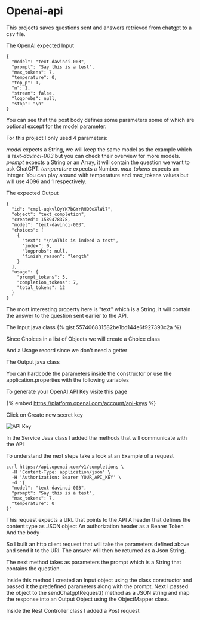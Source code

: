 # Openai-api
This projects saves questions sent and answers retrieved from chatgpt to a csv file.




The OpenAI expected Input

```
{
  "model": "text-davinci-003",
  "prompt": "Say this is a test",
  "max_tokens": 7,
  "temperature": 0,
  "top_p": 1,
  "n": 1,
  "stream": false,
  "logprobs": null,
  "stop": "\n"
}
```

You can see that the post body defines some parameters some of which are optional except for the model parameter.

For this project I only used 4 parameters:

_model_ expects a String, we will keep the same model as the example which is _text-davinci-003_ but you can check their overview for more models.
_prompt_ expects a String or an Array, it will contain the question we want to ask ChatGPT.
_temperature_ expects a Number.
_max_tokens_ expects an Integer. 
You can play around with temperature and max_tokens values but will use 4096 and 1 respectively.

The expected Output 

```
{
  "id": "cmpl-uqkvlQyYK7bGYrRHQ0eXlWi7",
  "object": "text_completion",
  "created": 1589478378,
  "model": "text-davinci-003",
  "choices": [
    {
      "text": "\n\nThis is indeed a test",
      "index": 0,
      "logprobs": null,
      "finish_reason": "length"
    }
  ],
  "usage": {
    "prompt_tokens": 5,
    "completion_tokens": 7,
    "total_tokens": 12
  }
}

```
The most interesting property here is "text" which is a String, it will contain the answer to the question sent earlier to the API.


The Input java class
{% gist 557406831582be1bd144e6f927393c2a %}

Since Choices in a list of Objects we will create a Choice class
<script src="https://gist.github.com/leriaetnasta/6b3af8f06bcf27daaa5f3f7bac7734f3"></script>
And a Usage record since we don't need a getter
<script src="https://gist.github.com/leriaetnasta/1980809b9a0f505b81ddfe5d4617404d"></script>
The Output java class
<script src="https://gist.github.com/leriaetnasta/ce9622666b3d0ae8721227a02488fcd1"></script>


You can hardcode the parameters inside the constructor or use the application.properties with the following variables

<script src="https://gist.github.com/leriaetnasta/7e0e0168e57270effff473be06655e39.js"></script>

To generate your OpenAI API Key visite this page

{% embed https://platform.openai.com/account/api-keys %}

Click on Create new secret key

![API Key](https://dev-to-uploads.s3.amazonaws.com/uploads/articles/ae1ip2jjgpots7f3rz8m.png)

In the Service Java class I added the methods that will communicate with the API

To understand the next steps take a look at an Example of a request 

```
curl https://api.openai.com/v1/completions \
  -H 'Content-Type: application/json' \
  -H 'Authorization: Bearer YOUR_API_KEY' \
  -d '{
  "model": "text-davinci-003",
  "prompt": "Say this is a test",
  "max_tokens": 7,
  "temperature": 0
}'

```

This request expects a URL that points to the API
A header that defines the content type as JSON object
An authorization header as a Bearer Token
And the body 
 
So I built an http client request that will take the parameters defined above and send it to the URI. The answer will then be returned as a Json String.

<script src="https://gist.github.com/leriaetnasta/900ba4014c42c3a30e8163fc8883d740"></script>

The next method takes as parameters the prompt which is a String that contains the question.

Inside this method I created an Input object using the class constructor and passed it the predefined parameters along with the prompt.
Next I passed the object to the sendChatgptRequest() method as a JSON string and map the response into an Output Object using the ObjectMapper class.

<script src="https://gist.github.com/leriaetnasta/9431f311a2e17c9bc9b2b261c3db377d"></script>

Inside the Rest Controller class I added a Post request 

<script src="https://gist.github.com/leriaetnasta/733a9f3525e7afafbc024ccb6e030287"></script>
